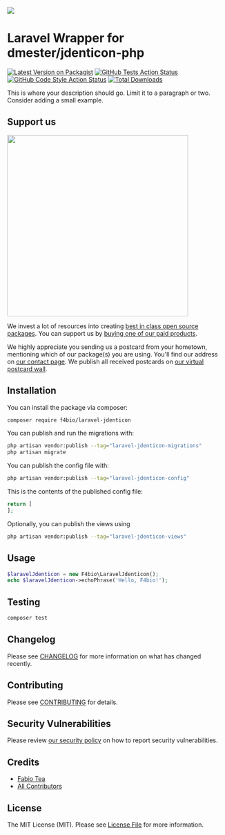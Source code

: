 
[<img src="https://github-ads.s3.eu-central-1.amazonaws.com/support-ukraine.svg?t=1" />](https://supportukrainenow.org)

# Laravel Wrapper for dmester/jdenticon-php

[![Latest Version on Packagist](https://img.shields.io/packagist/v/f4bio/laravel-jdenticon.svg?style=flat-square)](https://packagist.org/packages/f4bio/laravel-jdenticon)
[![GitHub Tests Action Status](https://img.shields.io/github/workflow/status/f4bio/laravel-jdenticon/run-tests?label=tests)](https://github.com/f4bio/laravel-jdenticon/actions?query=workflow%3Arun-tests+branch%3Amain)
[![GitHub Code Style Action Status](https://img.shields.io/github/workflow/status/f4bio/laravel-jdenticon/Fix%20PHP%20code%20style%20issues?label=code%20style)](https://github.com/f4bio/laravel-jdenticon/actions?query=workflow%3A"Fix+PHP+code+style+issues"+branch%3Amain)
[![Total Downloads](https://img.shields.io/packagist/dt/f4bio/laravel-jdenticon.svg?style=flat-square)](https://packagist.org/packages/f4bio/laravel-jdenticon)

This is where your description should go. Limit it to a paragraph or two. Consider adding a small example.

## Support us

[<img src="https://github-ads.s3.eu-central-1.amazonaws.com/laravel-jdenticon.jpg?t=1" width="419px" />](https://spatie.be/github-ad-click/laravel-jdenticon)

We invest a lot of resources into creating [best in class open source packages](https://spatie.be/open-source). You can support us by [buying one of our paid products](https://spatie.be/open-source/support-us).

We highly appreciate you sending us a postcard from your hometown, mentioning which of our package(s) you are using. You'll find our address on [our contact page](https://spatie.be/about-us). We publish all received postcards on [our virtual postcard wall](https://spatie.be/open-source/postcards).

## Installation

You can install the package via composer:

```bash
composer require f4bio/laravel-jdenticon
```

You can publish and run the migrations with:

```bash
php artisan vendor:publish --tag="laravel-jdenticon-migrations"
php artisan migrate
```

You can publish the config file with:

```bash
php artisan vendor:publish --tag="laravel-jdenticon-config"
```

This is the contents of the published config file:

```php
return [
];
```

Optionally, you can publish the views using

```bash
php artisan vendor:publish --tag="laravel-jdenticon-views"
```

## Usage

```php
$laravelJdenticon = new F4bio\LaravelJdenticon();
echo $laravelJdenticon->echoPhrase('Hello, F4bio!');
```

## Testing

```bash
composer test
```

## Changelog

Please see [CHANGELOG](CHANGELOG.md) for more information on what has changed recently.

## Contributing

Please see [CONTRIBUTING](CONTRIBUTING.md) for details.

## Security Vulnerabilities

Please review [our security policy](../../security/policy) on how to report security vulnerabilities.

## Credits

- [Fabio Tea](https://github.com/f4bio)
- [All Contributors](../../contributors)

## License

The MIT License (MIT). Please see [License File](LICENSE.md) for more information.
